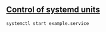 ## [Control of systemd units](https://wiki.archlinux.org/title/Help:Reading#Control_of_systemd_units)
```
systemctl start example.service
```